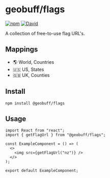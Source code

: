 # geobuff/flags
[![npm](https://img.shields.io/npm/v/@geobuff/flags)](https://www.npmjs.com/package/@geobuff/flags)
[![David](https://img.shields.io/david/geobuff/flags)](https://david-dm.org/geobuff/flags)

A collection of free-to-use flag URL's.

## Mappings
- :earth_americas: World, Countries
- :us: US, States
- :uk: UK, Counties

## Install
```
npm install @geobuff/flags
```

## Usage
```
import React from "react";
import { getFlagUrl } from "@geobuff/flags";

const ExampleComponent = () => (
  <>
    <img src={getFlagUrl("nz")} />
  </>
);

export default ExampleComponent;
```

